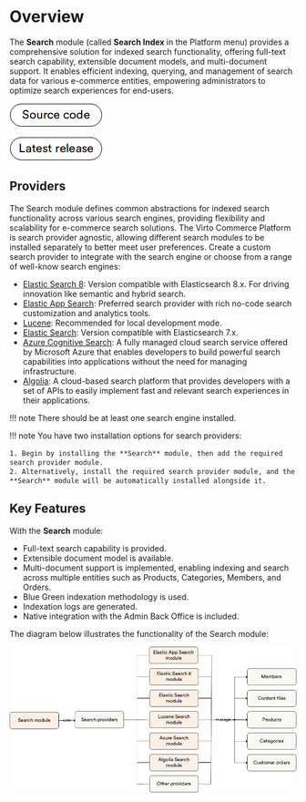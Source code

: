 # Overview

The **Search** module (called **Search Index** in the Platform menu) provides a comprehensive solution for indexed search functionality, offering full-text search capability, extensible document models, and multi-document support. It enables efficient indexing, querying, and management of search data for various e-commerce entities, empowering administrators to optimize search experiences for end-users.

[![Source code](media/source_code.png)](https://github.com/VirtoCommerce/vc-module-search)

[![Latest release](media/latest_release.png)](https://github.com/VirtoCommerce/vc-module-search/releases)


## Providers

The Search module defines common abstractions for indexed search functionality across various search engines, providing flexibility and scalability for e-commerce search solutions. The Virto Commerce Platform is search provider agnostic, allowing different search modules to be installed separately to better meet user preferences. Create a custom search provider to integrate with the search engine or choose from a range of well-know search engines:

* [Elastic Search 8](https://github.com/VirtoCommerce/vc-module-elastic-search-8): Version compatible with Elasticsearch 8.x. For driving innovation like semantic and hybrid search.
* [Elastic App Search](https://github.com/VirtoCommerce/vc-module-elastic-app-search): Preferred search provider with rich no-code search customization and analytics tools.
* [Lucene](https://github.com/VirtoCommerce/vc-module-lucene-search): Recommended for local development mode.
* [Elastic Search](https://github.com/VirtoCommerce/vc-module-elastic-search): Version compatible with Elasticsearch 7.x.
* [Azure Cognitive Search](https://github.com/VirtoCommerce/vc-module-azure-search): A fully managed cloud search service offered by Microsoft Azure that enables developers to build powerful search capabilities into applications without the need for managing infrastructure. 
* [Algolia](https://github.com/VirtoCommerce/vc-module-algolia-search): A cloud-based search platform that provides developers with a set of APIs to easily implement fast and relevant search experiences in their applications. 

!!! note
    There should be at least one search engine installed.

!!! note
    You have two installation options for search providers:

    1. Begin by installing the **Search** module, then add the required search provider module.
    2. Alternatively, install the required search provider module, and the **Search** module will be automatically installed alongside it.

## Key Features

With the **Search** module:

* Full-text search capability is provided.
* Extensible document model is available.
* Multi-document support is implemented, enabling indexing and search across multiple entities such as Products, Categories, Members, and Orders.
* Blue Green indexation methodology is used.
* Indexation logs are generated.
* Native integration with the Admin Back Office is included.

The diagram below illustrates the functionality of the Search module:

![Key entities](media/key-entities.png)